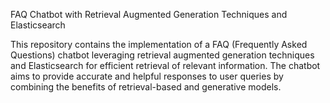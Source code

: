 FAQ Chatbot with Retrieval Augmented Generation Techniques and Elasticsearch

This repository contains the implementation of a FAQ (Frequently Asked Questions) chatbot leveraging retrieval augmented generation techniques and Elasticsearch for efficient retrieval of relevant information. The chatbot aims to provide accurate and helpful responses to user queries by combining the benefits of retrieval-based and generative models.
